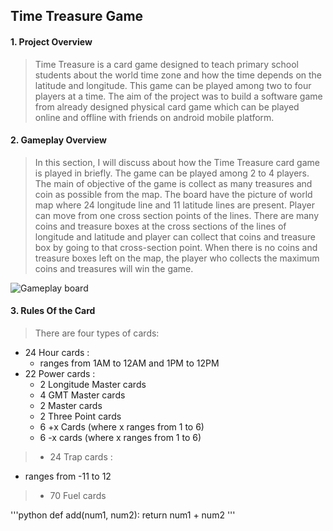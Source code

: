 ## Time Treasure Game
#### 1. Project Overview ####
>Time Treasure is a card game designed to teach primary school students about the world time zone and how the time depends on the latitude and longitude. This game can be played among two to four players at a time. The aim of the project was to build a software game from already designed physical card game which can be played online and offline with friends on android mobile platform.

#### 2. Gameplay Overview ####
>In this section, I will discuss about how the Time Treasure card game is played in briefly.
The game can be played among 2 to 4 players. The main of objective of the game is collect as many treasures and coin as possible from the map. The board have the picture of world map where 24 longitude line and 11 latitude lines are present. Player can move from one cross section points of the lines. There are many coins and treasure boxes at the cross sections of the lines of longitude and latitude and player can collect that coins and treasure box by going to that cross-section point. When there is no coins and treasure boxes left on the map, the player who collects the maximum coins and treasures will win the game.

![Gameplay board](https://markdown-here.com/img/icon256.png)

#### 3. Rules Of the Card ####
>There are four types of cards:
* 24 Hour cards :
  * ranges from 1AM to 12AM and 1PM to 12PM
* 22 Power cards :
  * 2 Longitude Master cards
  * 4 GMT Master cards
  * 2 Master cards
  * 2 Three Point cards
  * 6 +x Cards (where x ranges from 1 to 6)
  * 6 -x cards (where x ranges from 1 to 6)
>* 24 Trap cards :
  * ranges from -11 to 12
>* 70 Fuel cards

'''python
  def add(num1, num2):
    return num1 + num2
'''
